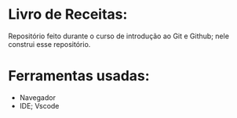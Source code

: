 # Livro de Receitas:

Repositório feito durante o curso de introdução ao Git e Github; nele construi esse repositório.

# Ferramentas usadas:

* Navegador
* IDE; Vscode


